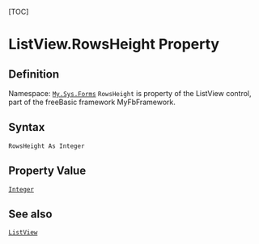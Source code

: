 [TOC]
# ListView.RowsHeight Property

## Definition
Namespace: [`My.Sys.Forms`](My.Sys.Forms.md)
`RowsHeight` is property of the ListView control, part of the freeBasic framework MyFbFramework.
## Syntax
```freeBasic
RowsHeight As Integer
```
## Property Value
[`Integer`]("https://www.freebasic.net/wiki/KeyPgInteger")
## See also
[`ListView`](ListView.md)
